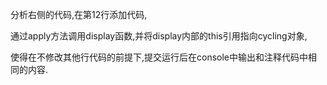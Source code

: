 分析右侧的代码,在第12行添加代码,

通过apply方法调用display函数,并将display内部的this引用指向cycling对象,

使得在不修改其他行代码的前提下,提交运行后在console中输出和注释代码中相同的内容.
